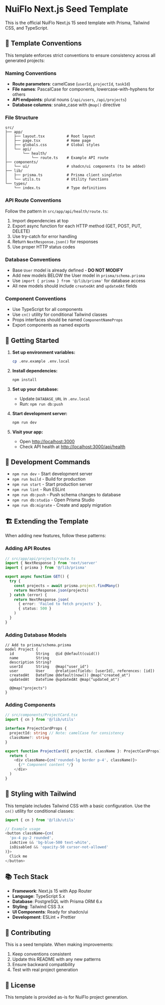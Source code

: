 # NuiFlo Next.js Seed Template

This is the official NuiFlo Next.js 15 seed template with Prisma, Tailwind CSS, and TypeScript.

## 🎯 Template Conventions

This template enforces strict conventions to ensure consistency across all generated projects:

### Naming Conventions
- **Route parameters**: camelCase (`userId`, `projectId`, `taskId`)
- **File names**: PascalCase for components, lowercase-with-hyphens for others
- **API endpoints**: plural nouns (`/api/users`, `/api/projects`)
- **Database columns**: snake_case with `@map()` directive

### File Structure
```
src/
├── app/
│   ├── layout.tsx          # Root layout
│   ├── page.tsx            # Home page
│   ├── globals.css         # Global styles
│   └── api/
│       └── health/
│           └── route.ts    # Example API route
├── components/
│   └── ui/                 # shadcn/ui components (to be added)
├── lib/
│   ├── prisma.ts           # Prisma client singleton
│   └── utils.ts            # Utility functions
└── types/
    └── index.ts            # Type definitions
```

### API Route Conventions
Follow the pattern in `src/app/api/health/route.ts`:
1. Import dependencies at top
2. Export async function for each HTTP method (GET, POST, PUT, DELETE)
3. Use try-catch for error handling
4. Return `NextResponse.json()` for responses
5. Use proper HTTP status codes

### Database Conventions
- Base `User` model is already defined - **DO NOT MODIFY**
- Add new models BELOW the User model in `prisma/schema.prisma`
- Use `import { prisma } from '@/lib/prisma'` for database access
- All new models should include `createdAt` and `updatedAt` fields

### Component Conventions
- Use TypeScript for all components
- Use `cn()` utility for conditional Tailwind classes
- Props interfaces should be named `ComponentNameProps`
- Export components as named exports

## 🚀 Getting Started

1. **Set up environment variables:**
   ```bash
   cp .env.example .env.local
   ```

2. **Install dependencies:**
   ```bash
   npm install
   ```

3. **Set up your database:**
   - Update `DATABASE_URL` in `.env.local`
   - Run: `npm run db:push`

4. **Start development server:**
   ```bash
   npm run dev
   ```

5. **Visit your app:**
   - Open [http://localhost:3000](http://localhost:3000)
   - Check API health at [http://localhost:3000/api/health](http://localhost:3000/api/health)

## 📝 Development Commands

- `npm run dev` - Start development server
- `npm run build` - Build for production
- `npm run start` - Start production server
- `npm run lint` - Run ESLint
- `npm run db:push` - Push schema changes to database
- `npm run db:studio` - Open Prisma Studio
- `npm run db:migrate` - Create and apply migration

## 🏗️ Extending the Template

When adding new features, follow these patterns:

### Adding API Routes
```typescript
// src/app/api/projects/route.ts
import { NextResponse } from 'next/server'
import { prisma } from '@/lib/prisma'

export async function GET() {
  try {
    const projects = await prisma.project.findMany()
    return NextResponse.json(projects)
  } catch (error) {
    return NextResponse.json(
      { error: 'Failed to fetch projects' },
      { status: 500 }
    )
  }
}
```

### Adding Database Models
```prisma
// Add to prisma/schema.prisma
model Project {
  id          String   @id @default(cuid())
  name        String
  description String?
  userId      String   @map("user_id")
  user        User     @relation(fields: [userId], references: [id])
  createdAt   DateTime @default(now()) @map("created_at")
  updatedAt   DateTime @updatedAt @map("updated_at")

  @@map("projects")
}
```

### Adding Components
```typescript
// src/components/ProjectCard.tsx
import { cn } from '@/lib/utils'

interface ProjectCardProps {
  projectId: string // Note: camelCase for consistency
  className?: string
}

export function ProjectCard({ projectId, className }: ProjectCardProps) {
  return (
    <div className={cn('rounded-lg border p-4', className)}>
      {/* Component content */}
    </div>
  )
}
```

## 🎨 Styling with Tailwind

This template includes Tailwind CSS with a basic configuration. Use the `cn()` utility for conditional classes:

```typescript
import { cn } from '@/lib/utils'

// Example usage
<button className={cn(
  'px-4 py-2 rounded',
  isActive && 'bg-blue-500 text-white',
  isDisabled && 'opacity-50 cursor-not-allowed'
)}>
  Click me
</button>
```

## 📚 Tech Stack

- **Framework**: Next.js 15 with App Router
- **Language**: TypeScript 5.x
- **Database**: PostgreSQL with Prisma ORM 6.x
- **Styling**: Tailwind CSS 3.x
- **UI Components**: Ready for shadcn/ui
- **Development**: ESLint + Prettier

## 🤝 Contributing

This is a seed template. When making improvements:

1. Keep conventions consistent
2. Update this README with any new patterns
3. Ensure backward compatibility
4. Test with real project generation

## 📄 License

This template is provided as-is for NuiFlo project generation.
